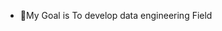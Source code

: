 - 👋My Goal is To develop data engineering Field

<!---
BoringoDavid/BoringoDavid is a ✨ special ✨ repository because its `README.md` (this file) appears on your GitHub profile.
You can click the Preview link to take a look at your changes.
--->

